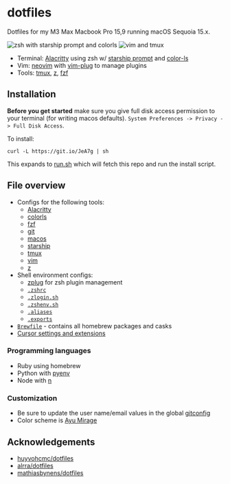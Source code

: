 # dotfiles

Dotfiles for my M3 Max Macbook Pro 15,9 running macOS Sequoia 15.x.

![zsh with starship prompt and colorls](https://user-images.githubusercontent.com/15176096/71632895-ff0d0980-2bde-11ea-966f-65e5d564361f.png)
![vim and tmux](https://user-images.githubusercontent.com/15176096/71633424-2f09dc00-2be2-11ea-9c15-a4f492b7ea68.png)

- Terminal: [Alacritty](https://github.com/jwilm/alacritty) using zsh w/ [starship prompt](https://starship.rs/) and [color-ls](https://github.com/athityakumar/colorls)
- Vim: [neovim](https://neovim.io/) with [vim-plug](https://github.com/junegunn/vim-plug) to manage plugins
- Tools: [tmux](https://github.com/tmux/tmux), [z](https://github.com/rupa/z), [fzf](https://github.com/junegunn/fzf)

## Installation

**Before you get started** make sure you give full disk access permission to your terminal (for writing macos defaults). `System Preferences -> Privacy -> Full Disk Access`.

To install:

`curl -L https://git.io/JeA7g | sh`

This expands to [run.sh](https://github.com/gretzky/dotfiles/blob/master/run.sh) which will fetch this repo and run the install script.

## File overview

- Configs for the following tools:
  - [Alacritty](./alacritty)
  - [colorls](./colorls)
  - [fzf](./fzf)
  - [git](./git)
  - [macos](./macos)
  - [starship](./starship)
  - [tmux](./tmux)
  - [vim](./vim)
  - [z](./z)
- Shell environment configs:
  - [zplug](https://github.com/zplug/zplug) for zsh plugin management
  - [`.zshrc`](./zsh/.zshrc)
  - [`.zlogin.sh`](./zsh/.zlogin.sh)
  - [`.zshenv.sh`](./zsh/.zshenv.sh)
  - [`.aliases`](./zsh/.aliases)
  - [`.exports`](./zsh/.exports)
- [`Brewfile`](./Brewfile) - contains all homebrew packages and casks
- [Cursor settings and extensions](./cursor)

### Programming languages

- Ruby using homebrew
- Python with [pyenv](https://github.com/pyenv/pyenv) 
- Node with [n](https://github.com/tj/n)

### Customization

- Be sure to update the user name/email values in the global [gitconfig](./git/.gitconfig)
- Color scheme is [Ayu Mirage](https://github.com/dempfi/ayu)

## Acknowledgements

- [huyvohcmc/dotfiles](https://github.com/huyvohcmc/dotfiles)
- [alrra/dotfiles](https://github.com/alrra/dotfiles)
- [mathiasbynens/dotfiles](https://github.com/mathiasbynens/dotfiles)
